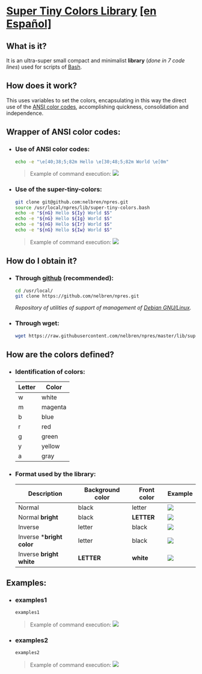# [Super Tiny Colors Library](https://nelbren.github.io/en/terminal/consola/2018/05/13/super-tiny-colors.bash/) [\[en Español\]](https://nelbren.github.io/es/terminal/consola/2018/05/13/super-tiny-colors.bash/)

## What is it?
It is an ultra-super small compact and minimalist **library** (*done in 7 code lines*) used for scripts of [Bash](https://en.wikipedia.org/wiki/Bash_(Unix_shell)).

## How does it work?
This uses variables to set the colors, encapsulating in this way the direct use of the [ANSI color codes](https://misc.flogisoft.com/bash/tip_colors_and_formatting), accomplishing quickness, consolidation and independence.

## Wrapper of ANSI color codes:

- ### Use of ANSI color codes:

  ```bash
  echo -e "\e[40;38;5;82m Hello \e[30;48;5;82m World \e[0m"
  ```

  > Example of command execution:
  > ![](https://github.com/nelbren/nelbren.github.io/blob/master/img/custom/tip_colors_and_formatting.png?raw=true)

- ### Use of the super-tiny-colors:

  ```bash
  git clone git@github.com:nelbren/npres.git
  source /usr/local/npres/lib/super-tiny-colors.bash
  echo -e "${nG} Hello ${Iy} World $S"
  echo -e "${nG} Hello ${Ig} World $S"
  echo -e "${nG} Hello ${Ir} World $S"
  echo -e "${nG} Hello ${Iw} World $S"
  ```

  > Example of command execution:
  > ![](https://github.com/nelbren/nelbren.github.io/blob/master/img/custom/uso_de_super-tiny-colors.png?raw=true)

## How do I obtain it?

- ### Through [github](https://github.com/nelbren/npres.git) (recommended):
  
  ```bash
  cd /usr/local/
  git clone https://github.com/nelbren/npres.git
  ```

  *Repository of utilities of support of management of [Debian GNU/Linux](https://debian.org).*

- ### Through wget:

  ```bash
  wget https://raw.githubusercontent.com/nelbren/npres/master/lib/super-tiny-colors.bash
  ```

## How are the colors defined?

- ### Identification of colors:

  **Letter** | **Color**
  --- | ---
  w | white
  m | magenta
  b | blue
  r | red
  g | green
  y | yellow
  a | gray

- ### Format used by the library:

  Description | Background color | Front color | Example
  --- | --- | --- | --- 
  Normal | black | letter | ![](https://github.com/nelbren/nelbren.github.io/blob/master/img/custom/nr.png?raw=true)
  Normal **bright** | black | **LETTER** | ![](https://github.com/nelbren/nelbren.github.io/blob/master/img/custom/nG.png?raw=true)
  Inverse | letter | black | ![](https://github.com/nelbren/nelbren.github.io/blob/master/img/custom/ib.png?raw=true)
  Inverse ***bright color** | letter | black | ![](https://github.com/nelbren/nelbren.github.io/blob/master/img/custom/Iy.png?raw=true)
  Inverse **bright white** | **LETTER** | **white** | ![](https://github.com/nelbren/nelbren.github.io/blob/master/img/custom/iA.png?raw=true)

## Examples:

- ### examples1

  ```bash
  examples1
  ```

  > Example of command execution:
  > ![](https://github.com/nelbren/nelbren.github.io/blob/master/img/custom/examples1.png?raw=true) 

- ### examples2

  ```bash
  examples2
  ```

  > Example of command execution:
  > ![](https://github.com/nelbren/nelbren.github.io/blob/master/img/custom/examples2.png?raw=true) 

